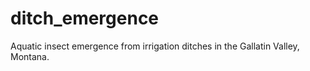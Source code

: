 # ditch_emergence
Aquatic insect emergence from irrigation ditches in the Gallatin Valley, Montana. 

